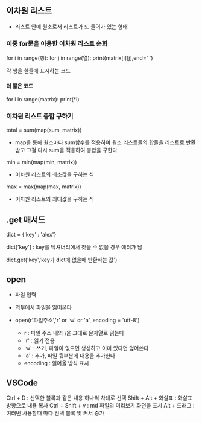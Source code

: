 ## 이차원 리스트

- 리스트 안에 원소로서 리스트가 또 들어가 있는 형태

### 이중 for문을 이용한 이차원 리스트 순회

for i in range(행):
   for j in range(열):
       print(matrix[i][j],end=' ')

각 행을 한줄에 표시하는 코드

#### 더 짧은 코드

for i in range(matrix):
    print(*i)

### 이차원 리스트 총합 구하기

total = sum(map(sum, matrix))

- map을 통해 원소마다 sum함수를 적용하여 원소 리스트들의 합들을 리스트로 반환받고 그걸 다시 sum을 적용하여 총합을 구한다

min = min(map(min, matrix))

- 이차원 리스트의 최소값을 구하는 식

max = max(map(max, matrix))

- 이차원 리스트의 최대값을 구하는 식


## .get 매서드

dict = {'key' : 'alex'}

dict['key'] : key를 딕셔너리에서 찾을 수 없을 경우 에러가 남

dict.get('key','key가 dict에 없을때 반환하는 값')

## open

- 파일 입력

- 외부에서 파일을 읽어온다

- open(r'파일주소','r' or 'w' or 'a', encoding = 'utf-8')
  + r : 파일 주소 내의 \을 그대로 문자열로 읽는다
  + 'r' : 읽기 전용
  + 'w' : 쓰기, 파일이 없으면 생성하고 이미 있다면 덮어쓴다
  + 'a' : 추가, 파일 뒷부분에 내용을 추가한다
  + encoding : 읽어올 방식 표시


## VSCode

Ctrl + D : 선택한 블록과 같은 내용 하나씩 차례로 선택
Shift + Alt + 화살표 : 화살표 방향으로 내용 복사
Ctrl + Shift + v : md 파일의 미리보기 화면을 표시
Alt + 드래그 : 여러번 사용할때 마다 선택 블록 및 커서 증가